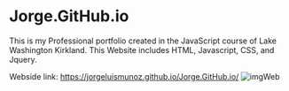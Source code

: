# Jorge.GitHub.io

This is my Professional portfolio created in the JavaScript course of Lake Washington Kirkland.
This Website includes HTML, Javascript, CSS, and Jquery.

Webside link: https://jorgeluismunoz.github.io/Jorge.GitHub.io/
![imgWeb](https://user-images.githubusercontent.com/60415693/111359184-6da18000-8648-11eb-94c5-f1b7a54a4f63.png)
